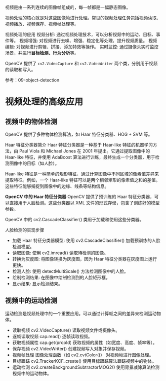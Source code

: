 视频是由一系列连续的图像帧组成的，每一帧都是一幅静态图像。

视频处理的核心就是对这些图像帧进行处理。常见的视频处理任务包括视频读取、视频播放、视频保存、视频帧处理等。

视频处理的应用
视频分析: 通过视频处理技术，可以分析视频中的运动、目标、事件等。
视频增强: 对视频进行去噪、增强、稳定化等处理，提升视频质量。
视频编辑: 对视频进行剪辑、拼接、添加特效等操作。
实时监控: 通过摄像头实时监控场景，并进行**目标检测、行为分析**等。

OpenCV 提供了 `cv2.VideoCapture` 和 `cv2.VideoWriter` 两个类，分别用于视频的读取和写入。

参考：09-object-detection


# 视频处理的高级应用
## 视频中的物体检测
OpenCV 提供了多种物体检测算法，如 Haar 特征分类器、HOG + SVM 等。

Haar 特征分类器简介
Haar 特征分类器是一种基于 Haar-like 特征的机器学习方法，由 Paul Viola 和 Michael Jones 在 2001 年提出。它通过提取图像中的 Haar-like 特征，并使用 AdaBoost 算法进行训练，最终生成一个分类器，用于检测图像中的目标（如人脸）。

Haar-like 特征是一种简单的矩形特征，通过计算图像中不同区域的像素值差异来提取特征。例如，一个 Haar-like 特征可以是两个相邻矩形的像素值之和的差值。这些特征能够捕捉到图像中的边缘、线条等结构信息。


**OpenCV 中的 Haar 特征分类器**
OpenCV 提供了预训练的 Haar 特征分类器，可以直接用于人脸检测。这些分类器以 XML 文件的形式存储，包含了训练好的模型参数。

OpenCV 中的 cv2.CascadeClassifier() 类用于加载和使用这些分类器。

人脸检测的实现步骤
- 加载 Haar 特征分类器模型: 使用 cv2.CascadeClassifier() 加载预训练的人脸检测模型。
- 读取图像: 使用 cv2.imread() 读取待检测的图像。
- 转换为灰度图: 将图像转换为灰度图，因为 Haar 特征分类器在灰度图上运行更快。
- 检测人脸: 使用 detectMultiScale() 方法检测图像中的人脸。
- 绘制检测结果: 在图像中绘制检测到的人脸矩形框。
- 显示结果: 显示检测结果。


## 视频中的运动检测
运动检测是视频处理中的一个重要应用。可以通过计算帧之间的差异来检测运动物体。


- 读取视频	cv2.VideoCapture()	读取视频文件或摄像头。
- 逐帧读取视频	cap.read()	逐帧读取视频。
- 获取视频属性	cap.get(propId)	获取视频的属性（如宽度、高度、帧率等）。
- 保存视频	cv2.VideoWriter()	创建视频写入对象并保存视频。
- 视频帧处理	图像处理函数（如 cv2.cvtColor()）	对视频帧进行图像处理。
- 目标跟踪	cv2.TrackerKCF_create()	使用目标跟踪算法跟踪视频中的物体。
- 运动检测	cv2.createBackgroundSubtractorMOG2()	使用背景减除算法检测视频中的运动物体。